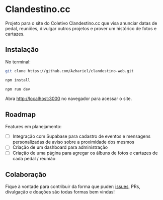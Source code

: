 # Clandestino.cc

Projeto para o site do Coletivo Clandestino.cc que visa anunciar datas de pedal, reuniões, divulgar outros projetos e prover um histórico de fotos e cartazes.

## Instalação

No terminal:

```bash
git clone https://github.com/Azhariel/clandestino-web.git

npm install

npm run dev
```

Abra [http://localhost:3000](http://localhost:3000) no navegador para acessar o site.

## Roadmap

Features em planejamento:

- [ ] Integração com Supabase para cadastro de eventos e mensagens personalizadas de aviso sobre a proximidade dos mesmos
- [ ] Criação de um dashboard para administração
- [ ] Criação de uma página para agregar os álbuns de fotos e cartazes de cada pedal / reunião

## Colaboração

Fique à vontade para contribuir da forma que puder: [issues](https://github.com/Azhariel/clandestino-web/issues), PRs, divulgação e doações são todas formas bem vindas!
